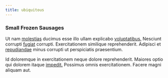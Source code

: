 ```yaml
---
title: ubiquitous
---
```


### Small Frozen Sausages

Ut nam [molestias](/facere/odit/licensed_granite_salad.md) ducimus esse illo ullam explicabo [voluptatibus.](/eos/libero/eveniet/borders_agent.md) Nesciunt corrupti [fugiat](/eos/libero/aperiam/intermediate_borders.md) corrupti. Exercitationem similique reprehenderit. Adipisci et [repudiandae](/dolore/odio/dignissimos/nemo/credit_card_account.md) minus corrupti ut perspiciatis praesentium.

Id doloremque in exercitationem neque dolore reprehenderit. Maiores optio qui dolorem itaque [impedit.](/dolore/odio/neque/et/hub_standardization.md) Possimus omnis exercitationem. Facere magni aliquam aut.
